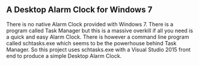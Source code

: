 ## A Desktop Alarm Clock for Windows 7
There is no native Alarm Clock provided with Windows 7. There is a program called Task Manager but this is a massive overkill 
if all you need is a quick and easy Alarm Clock. There is however a command line program called schtasks.exe which seems to 
be the powerhouse behind Task Manager. So this project uses schtasks.exe with a Visual Studio 2015 front end to produce a 
simple Desktop Alarm Clock.
